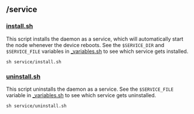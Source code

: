 ## /service

### [install.sh](../service/install.sh)

This script installs the daemon as a service, which will automatically start the node whenever the device reboots. See the `$SERVICE_DIR` and `$SERVICE_FILE` variables in [\_variables.sh](../_variables.sh) to see which service gets installed.

```
sh service/install.sh
```

### [uninstall.sh](../service/uninstall.sh)

This script uninstalls the daemon as a service. See the `$SERVICE_FILE` variable in [\_variables.sh](../_variables.sh) to see which service gets uninstalled.

```
sh service/uninstall.sh
```
